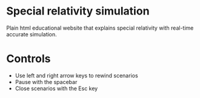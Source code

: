 # Special relativity simulation
Plain html educational website that explains special relativity with real-time accurate simulation.

# Controls
- Use left and right arrow keys to rewind scenarios
- Pause with the spacebar
- Close scenarios with the Esc key
